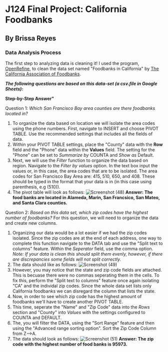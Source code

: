 # J124 Final Project: California Foodbanks 
## By Brissa Reyes 
### Data Analysis Process

The first step to analyzing data is cleaning it! I used the program, [OpenRefine](https://openrefine.org/), to clean the data set named "Foodbanks in California" by [The California Association of Foodbanks](https://www.cafoodbanks.org/our-members/).

**_The following questions are based on this data-set (a csv.file in Google Sheets):_**

__Step-by-Step Answer"__

Question 1: _Which San Francisco Bay area counties are there foodbanks located in?_

1. To organize the data based on location we will isolate the area codes using the phone numbers. First, navigate to INSERT and choose PIVOT TABLE. Use the recommended settings that includes all the fields of data. 
2. Within your PIVOT TABLE settings, place the "County" data with the __Row__ field and the "Phone" data within the __Values__ field. The setting for the "Phone" can be set to _Summarize by_ COUNTA and _Show as_ Default. 
3. Next, we will use the _Filter_ function to organize the data based on region. Navigate to the _Filter by values_ option. In the text box input the values or, in this case, the area codes that are to be isolated. The area codes for San Francisco Bay Area are: 415, 510, 650, and 408. These should be typed in the format that your data is in (in this case using parenthesis, e.g (510)).
4. The pivot table will look as follows:
![Screenshot (48)](https://user-images.githubusercontent.com/109770923/183323155-77c209e7-0305-4c5b-af67-afad43b5d96b.png)
__Answer: The food banks are located in Alameda, Marin, San Francsico, San Mateo, and Santa Clara counties.__

Question 2: _Based on this data set, which zip codes have the highest number of foodbanks?_
For this question, we will need to organize the data and create new columns. 
1. Organizing our data would be a lot easier if we had the zip codes isolated. Since the zip codes are at the end of each address, one way to complete this function navigate to the DATA tab and use the "Split text to columns" feature. Within the _Seperator_ field, use the comma option. 
_Note: If your data is clean this should split them evenly, however, if there are discrepancies some fields will not split correctly._
2. The data should like as follows:
![Screenshot (49)](https://user-images.githubusercontent.com/109770923/183333415-de6982d1-f855-478e-978f-9f3715115ecf.png)
3. However, you may notice that the state and zip code fields are attached. This is becuase there were no commas seperating them in the cells. To fix this, perform the  "Split text to columns" feature once again isolating "CA" and the individal zip codes. Since the whole data set lists only California foodbanks we can disregard the column that lists the state. 
4. Now, in order to see which zip code has the highest amount of foodbanks we'll have to create another PIVOT TABLE.
5. This time, seperate the "Name" and "Zip Code" data into the _Rows_ section and "County" into _Values_ with the settings configured to COUNTA and DEFAULT.
6. The, you will filter the DATA, using the "Sort Range" feature and then using the "Advanced range sorting option". Sort the Zip Code Column from Z-->A. 
7. The data should look as follows: 
![Screenshot (51)](https://user-images.githubusercontent.com/109770923/183334808-e4c77a71-d03b-411d-b921-13864a69d6a8.png)
__Answer: The zip code with the highest number of food banks is 95973.__




































